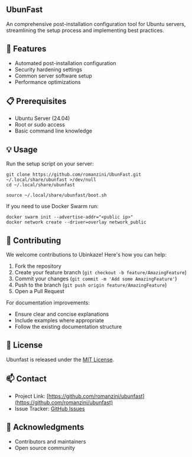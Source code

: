 ## UbunFast

An comprehensive post-installation configuration tool for Ubuntu servers, streamlining the setup process and implementing best practices.

## 🚀 Features

- Automated post-installation configuration
- Security hardening settings
- Common server software setup
- Performance optimizations

## 📋 Prerequisites

- Ubuntu Server (24.04)
- Root or sudo access
- Basic command line knowledge

## 💡 Usage

Run the setup script on your server:

```
git clone https://github.com/romanzini/UbunFast.git ~/.local/share/ubunfast >/dev/null
cd ~/.local/share/ubunfast

source ~/.local/share/ubunfast/boot.sh
```

If you need to use Docker Swarm run:

```
docker swarm init --advertise-addr="<public ip>"
docker network create --driver=overlay network_public
```

## 🤝 Contributing

We welcome contributions to Ubinkaze! Here's how you can help:

1. Fork the repository
2. Create your feature branch (`git checkout -b feature/AmazingFeature`)
3. Commit your changes (`git commit -m 'Add some AmazingFeature'`)
4. Push to the branch (`git push origin feature/AmazingFeature`)
5. Open a Pull Request

For documentation improvements:

- Ensure clear and concise explanations
- Include examples where appropriate
- Follow the existing documentation structure

## 📝 License

Ubunfast is released under the [MIT License](https://opensource.org/licenses/MIT).

## 📫 Contact

- Project Link: [https://github.com/romanzini/ubunfast](https://github.com/romanzini/ubunfast)
- Issue Tracker: [GitHub Issues](https://github.com/romanzini/ubunfast/issues)

## 🙏 Acknowledgments

- Contributors and maintainers
- Open source community
